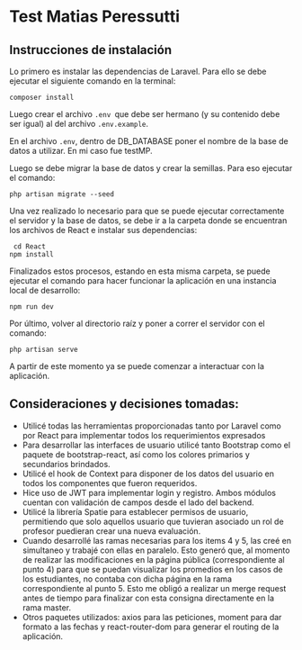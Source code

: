 # Test Matias Peressutti

## Instrucciones de instalación
Lo primero es instalar las dependencias de Laravel. Para ello se debe ejecutar el siguiente comando en la terminal:

    composer install

Luego crear el archivo `.env `que debe ser hermano (y su contenido debe ser igual) al del archivo `.env.example`.

En el archivo `.env`, dentro de DB_DATABASE poner el nombre de la base de datos a utilizar. En mi caso fue testMP.

Luego se debe migrar la base de datos y crear la semillas. Para eso ejecutar el comando:


    php artisan migrate --seed

Una vez realizado lo necesario para que se puede ejecutar correctamente el servidor y la base de datos, se debe ir a la carpeta donde se encuentran los archivos de React e instalar sus dependencias:


     cd React
    npm install

Finalizados estos procesos, estando en esta misma carpeta, se puede ejecutar el comando para hacer funcionar la aplicación en una instancia local de desarrollo:

    npm run dev

Por último, volver al directorio raíz y poner a correr el servidor con el comando:


    php artisan serve

A partir de este momento ya se puede comenzar a interactuar con la aplicación.
## Consideraciones y decisiones tomadas:
- Utilicé todas las herramientas proporcionadas tanto por Laravel como por React para implementar todos los requerimientos expresados
- Para desarrollar las interfaces de usuario utilicé tanto Bootstrap como el paquete de bootstrap-react, así como los colores primarios y secundarios brindados.
- Utilicé el hook de Context para disponer de los datos del usuario en todos los componentes que fueron requeridos.
- Hice uso de JWT para implementar login y registro. Ambos módulos cuentan con validación de campos desde el lado del backend.
- Utilicé la librería Spatie para establecer permisos de usuario, permitiendo que solo aquellos usuario que tuvieran asociado un rol de profesor puedieran crear una nueva evaluación.
- Cuando desarrollé las ramas necesarias para los items 4 y 5, las creé en simultaneo y trabajé con ellas en paralelo. Esto generó que, al momento de realizar las modificaciones en la página pública (correspondiente al punto 4) para que se puedan visualizar los promedios en los casos de los estudiantes, no contaba con dicha página en la rama correspondiente al punto 5. Esto me obligó a realizar un merge request antes de tiempo para finalizar con esta consigna directamente en la rama master.
- Otros paquetes utilizados: axios para las peticiones, moment para dar formato a las fechas y react-router-dom para generar el routing de la aplicación.
